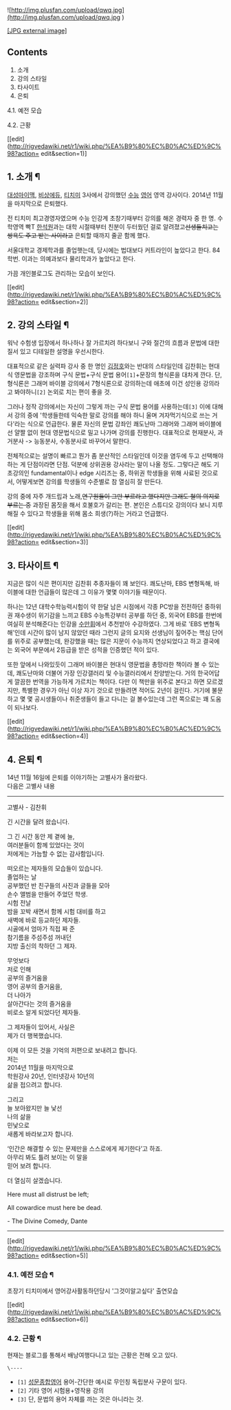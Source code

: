 ![http://img.plusfan.com/upload/qwq.jpg](http://img.plusfan.com/upload/qwq.jpg
)

[[JPG external image]](http://img.plusfan.com/upload/qwq.jpg)

  

## Contents

    

1. 소개 
2. 강의 스타일 
3. 타사이트 
4. 은퇴 
    

4.1. 예전 모습

4.2. 근황

[[edit](http://rigvedawiki.net/r1/wiki.php/%EA%B9%80%EC%B0%AC%ED%9C%98?action=
edit&section=1)]

## 1. 소개 ¶

[대성마이맥](%EB%8C%80%EC%84%B1%EB%A7%88%EC%9D%B4%EB%A7%A5.md),
[비상에듀](%EB%B9%84%EC%83%81%EC%97%90%EB%93%80.md),
[티치미](%ED%8B%B0%EC%B9%98%EB%AF%B8.md) 3사에서 강의했던
[수능](%EC%88%98%EB%8A%A5.md) [영어](%EC%98%81%EC%96%B4.md) 영역 강사이다. 2014년
11월을 마지막으로 은퇴했다.

  

전 티치미 최고경영자였으며 수능 인강계 초창기때부터 강의를 해온 경력자 중 한 명. 수학영역 빡T
[한석원](%ED%95%9C%EC%84%9D%EC%9B%90.md)과는 대학 시절때부터 친분이 두터웠던 걸로
알려졌고<del>선생들치고는 쌍욕도 주고 받는 사이라고</del> 은퇴할 때까지 줄곧 함께 했다.  

  

서울대학교 경제학과를 졸업햇는데, 당시에는 법대보다 커트라인이 높았다고 한다. 84학번. 이과는 의예과보다 물리학과가 높았다고 한다.

  

가끔 개인블로그도 관리하는 모습이 보인다.

  

[[edit](http://rigvedawiki.net/r1/wiki.php/%EA%B9%80%EC%B0%AC%ED%9C%98?action=
edit&section=2)]

## 2. 강의 스타일 ¶

워낙 수험생 입장에서 하나하나 잘 가르치려 하다보니 구와 절간의 흐름과 문법에 대한 질서 있고 디테일한 설명을 우선시한다.

  

대표적으로 같은 실력파 강사 중 한 명인 [김정호](%EA%B9%80%EC%A0%95%ED%98%B8.md)와는 반대의 스타일인데
김찬휘는 현대식 영문법을 강조하며 구식 문법+구식 문법 용어`[1]`+문장의 형식론을 대차게 깐다. 단, 형식론은 그래머 바이블 강의에서
7형식론으로 강의하는데 애초에 이건 성인용 강의라고 봐야하니`[2]` 논외로 치는 편이 좋을 것.

  

그러나 정작 강의에서는 자신이 그렇게 까는 구식 문법 용어를 사용하는데`[3]` 이에 대해서 강의 중에 '학생들한테 익숙한 말로 강의를 해야
하니 울며 겨자먹기식으로 쓰는 거다'라는 식으로 언급한다. 물론 자신의 문법 강좌인 쾌도난마 그래머와 그래머 바이블에선 얄짤 없이 현대
영문법식으로 밀고 나가며 강의를 진행한다. 대표적으로 현재분사, 과거분사 -> 능동분사, 수동분사로 바꾸어서 말한다.

  

전체적으로는 설명이 빠르고 뭔가 좀 분산적인 스타일인데 이것을 염두에 두고 선택해야 하는 게 단점이라면 단점. 덕분에 상위권용 강사라는 말이
나올 정도. 그렇다곤 해도 기초강의인 fundamental이나 edge 시리즈는 중, 하위권 학생들을 위해 사료된 것으로서, 어떻게보면
강의를 학생들의 수준별로 참 열심히 잘 만든다.

  

강의 중에 자주 개드립과 노래,<del>연구원들이 그만 부르라고 했다지만 그래도 철의 의지로 부르는 중</del> 과장된 몸짓을 해서
호불호가 갈리는 편. 본인은 스튜디오 강의이다 보니 지루해질 수 있다고 학생들을 위해 몸소 희생(?)하는 거라고 언급했다.

  

[[edit](http://rigvedawiki.net/r1/wiki.php/%EA%B9%80%EC%B0%AC%ED%9C%98?action=
edit&section=3)]

## 3. 타사이트 ¶

지금은 많이 식은 편이지만 김찬휘 추종자들이 꽤 보인다. 쾌도난마, EBS 변형독해, 바이블에 대한 언급들이 많은데 그 이유가 몇몇 이야기들
때문이다.

  

하나는 12년 대학수학능력시험이 약 한달 남은 시점에서 각종 PC방을 전전하던 중하위권 재수생이 위기감을 느끼고 EBS 수능특강부터 공부를
하던 중, 외국어 EBS를 한번에 여실히 분석해준다는 인강을 [수만휘](%EC%88%98%EB%A7%8C%ED%9C%98.md)에서
추천받아 수강하였다. 그게 바로 'EBS 변형독해'인데 시간이 많이 남지 않았던 때라 그런지 글의 요지와 선생님이 짚어주는 핵심 단어를
위주로 공부했는데, 완강했을 때는 많은 지문이 수능까지 연상되었다고 하고 결국에는 외국어 부문에서 2등급을 받은 성적을 인증했던 적이 있다.

  

또한 앞에서 나와있듯이 그래머 바이블은 현대식 영문법을 총망라한 책이라 볼 수 있는데, 쾌도난마와 더불어 가장 인강갤러리 및 수능갤러리에서
찬양받는다. 거의 한국어답게 깔끔한 번역을 가능하게 가르치는 책이다. 다만 이 책만을 위주로 본다고 하면 모르겠지만, 특별한 경우가 아닌
이상 자기 것으로 만들려면 적어도 2년이 걸린다. 거기에 불문하고 몇 몇 공시생들이나 취준생들이 들고 다니는 걸 볼수있는데 그런 쪽으로는 꽤
도움이 되나보다.

  

[[edit](http://rigvedawiki.net/r1/wiki.php/%EA%B9%80%EC%B0%AC%ED%9C%98?action=
edit&section=4)]

## 4. 은퇴 ¶

14년 11월 16일에 은퇴를 이야기하는 고별사가 올라왔다.  
다음은 고별사 내용

  
  

* * *

고별사 - 김찬휘

  
  

긴 시간을 달려 왔습니다.

  

그 긴 시간 동안 제 곁에 늘,  
여러분들이 함께 있었다는 것이  
저에게는 가늠할 수 없는 감사함입니다.

  

떠오르는 제자들의 모습들이 있습니다.  
졸업하는 날  
공부했던 반 친구들의 사진과 글들을 모아  
손수 앨범을 만들어 주었던 학생.  
시험 전날  
밤을 꼬박 새면서 함께 시험 대비를 하고  
새벽에 바로 등교하던 제자들.  
시골에서 엄마가 직접 짜 준  
참기름을 주섬주섬 꺼내던  
지방 출신의 착하던 그 제자.

  

무엇보다  
저로 인해  
공부의 즐거움을  
영어 공부의 즐거움을,  
더 나아가  
살아간다는 것의 즐거움을  
비로소 알게 되었다던 제자들.

  

그 제자들이 있어서, 사실은  
제가 더 행복했습니다.

  

이제 이 모든 것을 기억의 저편으로 보내려고 합니다.  
저는  
2014년 11월을 마지막으로  
학원강사 20년, 인터넷강사 10년의  
삶을 접으려고 합니다.

  

그리고  
늘 보아왔지만 늘 낯선  
나의 삶을  
민낯으로  
새롭게 바라보고자 합니다.

  

‘인간은 해결할 수 있는 문제만을 스스로에게 제기한다’고 하죠.  
아무리 봐도 틀려 보이는 이 말을  
믿어 보려 합니다.

  

더 열심히 살겠습니다.

  

Here must all distrust be left;

  
  

All cowardice must here be dead.

  
  

\- The Divine Comedy, Dante

* * *

  

[[edit](http://rigvedawiki.net/r1/wiki.php/%EA%B9%80%EC%B0%AC%ED%9C%98?action=
edit&section=5)]

### 4.1. 예전 모습 ¶

초장기 티치미에서 영어강사활동하던당시 '그것이알고싶다' 출연모습

  

  

[[edit](http://rigvedawiki.net/r1/wiki.php/%EA%B9%80%EC%B0%AC%ED%9C%98?action=
edit&section=6)]

### 4.2. 근황 ¶

현재는 블로그를 통해서 배낭여행다니고 있는 근황은 전해 오고 있다.

  
  
  
  

`\----`

  * `[1]` [성문종합영어](%EC%84%B1%EB%AC%B8%EC%A2%85%ED%95%A9%EC%98%81%EC%96%B4.md) 용어-간단한 예시로 무인칭 독립분사 구문이 있다.
  * `[2]` 기타 영어 시험용+영작용 강의
  * `[3]` 단, 문법의 용어 자체를 까는 것은 아니라는 것.

